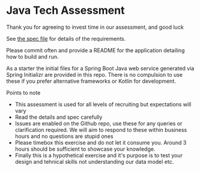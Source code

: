 # Java Tech Assessment

Thank you for agreeing to invest time in our assessment, and good luck

See [the spec file](SPEC.md) for details of the requirements.


Please commit often and provide a README for the application detailing how to build and run.

As a starter the initial files for a Spring Boot Java web service generated via Spring Initializr are provided in this repo. There is no compulsion to use these if you prefer alternative frameworks or Kotlin for development.

Points to note
 * This assessment is used for all levels of recruiting but expectations will vary
 * Read the details and spec carefully
 * Issues are enabled on the Github repo, use these for any queries or clarification required. We will aim to respond to these within business hours and no questions are stupid ones
 * Please timebox this exercise and do not let it consume you. Around 3 hours should be sufficient to showcase your knowledge.
 * Finally this is a hypothetical exercise and it's purpose is to test your design and tehnical skills not understanding our data model etc.
